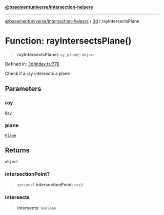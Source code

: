 [**@basementuniverse/intersection-helpers**](../../README.md)

***

[@basementuniverse/intersection-helpers](../../README.md) / [3d](../README.md) / rayIntersectsPlane

# Function: rayIntersectsPlane()

> **rayIntersectsPlane**(`ray`, `plane`): `object`

Defined in: [3d/index.ts:778](https://github.com/basementuniverse/intersection-helpers/blob/ede9ecb18a1386abf90747a70ee9f16c34ce6207/src/3d/index.ts#L778)

Check if a ray intersects a plane

## Parameters

### ray

[`Ray`](../types/type-aliases/Ray.md)

### plane

[`Plane`](../types/type-aliases/Plane.md)

## Returns

`object`

### intersectionPoint?

> `optional` **intersectionPoint**: `vec3`

### intersects

> **intersects**: `boolean`

